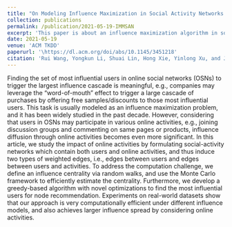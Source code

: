 ```yaml
---
title: "On Modeling Influence Maximization in Social Activity Networks under General Settings."
collection: publications
permalink: /publication/2021-05-19-IMMSAN
excerpt: 'This paper is about an influence maximization algorithm in social activity networks based on random wakls.'
date: 2021-05-19
venue: 'ACM TKDD'
paperurl: '\https://dl.acm.org/doi/abs/10.1145/3451218'
citation: 'Rui Wang, Yongkun Li, Shuai Lin, Hong Xie, Yinlong Xu, and John C. S. Lui. On Modeling Influence Maximization in Social Activity Networks under General Settings. ACM Trans. Knowl. Discov. Data (ACM TKDD),vol.15, no.6, 2021'
---
```


Finding the set of most influential users in online social networks (OSNs) to trigger the largest influence cascade is meaningful, e.g., companies may leverage the “word-of-mouth” effect to trigger a large cascade of purchases by offering free samples/discounts to those most influential users. This task is usually modeled as an influence maximization problem, and it has been widely studied in the past decade. However, considering that users in OSNs may participate in various online activities, e.g., joining discussion groups and commenting on same pages or products, influence diffusion through online activities becomes even more significant. In this article, we study the impact of online activities by formulating social-activity networks which contain both users and online activities, and thus induce two types of weighted edges, i.e., edges between users and edges between users and activities. To address the computation challenge, we define an influence centrality via random walks, and use the Monte Carlo framework to efficiently estimate the centrality. Furthermore, we develop a greedy-based algorithm with novel optimizations to find the most influential users for node recommendation. Experiments on real-world datasets show that our approach is very computationally efficient under different influence models, and also achieves larger influence spread by considering online activities.
